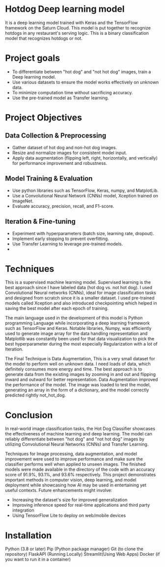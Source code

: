 # Hotdog Deep learning model
It is a deep learning model trained with Keras and the TensorFlow framework on the Saturn Cloud. This model is put together to recognize hotdogs in any restaurant's serving logic. This is a binary classification model that recognizes hotdogs or not.

# Project goals 
* To differentiate between "hot dog" and "not hot dog" images, train a Deep learning model.
* Use various datasets to ensure the model works effectively on unknown data.
* To minimize computation time without sacrificing accuracy.
* Use the pre-trained model as Transfer learning.

# Project Objectives
## Data Collection & Preprocessing
* Gather dataset of hot dog and non-hot dog images.
* Resize and normalize images for consistent model input.
* Apply data augmentation (flipping left, right, horizontally, and vertically) for performance improvement and robustness.

## Model Training & Evaluation
* Use python libraries such as TensorFlow, Keras, numpy, and MatplotLib.
* Use a Convolutional Neural Network (CNNs) model, Xception trained on ImageNet.
* Evaluate accuracy, precision, recall, and F1-score.

## Iteration & Fine-tuning
* Experiment with hyperparameters (batch size, learning rate, dropout).
* Implement early stopping to prevent overfitting.
* Use Transfer Learning to leverage pre-trained models.
* 
# Techniques
This is a supervised machine learning model. Supervised learning is the best approach since I have labeled data (hot dog vs. not hot dog). I used Convolutional Neural networks (CNNs), ideal for image classification tasks and designed from scratch since it is a smaller dataset. I used pre-trained models called Xception and also introduced checkpointing which helped in saving the best model after each epoch of training.

The main language used in the development of this model is Python programming Language while incorporating a deep learning framework such as TensorFlow and Keras. Notable libraries, Numpy, was efficiently used to generate image array for the data handling representation and Matplotlib was constantly been used for that data visualization to pick the best hyperparameter during the most especially Regularization with a lot of Iteration.

The Final Technique is Data Augmentation, This is a very small dataset for the model to perform well on unknown data. I need loads of data, which definitely consumes more energy and time. The best approach is to generate data from the existing images by zooming in and out and flipping inward and outward for better representation. Data Augmentation improved the performance of the model. The image was loaded to test the model, generating an array in the form of a dictionary, and the model correctly predicted rightly not_hot_dog.

# Conclusion
In real-world image classification tasks, the Hot Dog Classifier showcases the effectiveness of machine learning and deep learning.  The model can reliably differentiate between "hot dog" and "not hot dog" images by utilizing Convolutional Neural Networks (CNNs) and Transfer Learning.

Techniques for Image processing, data augmentation, and model improvement were used to improve performance and make sure the classifier performs well when applied to unseen images. The finished models were made available in the directory of the code with an accuracy score of 91.9%, 93.1%, and 93.6% respectively. This project demonstrates important methods in computer vision, deep learning, and model deployment while showcasing how AI may be used in entertaining yet useful contexts.  Future enhancements might involve: 
* Increasing the dataset's size for improved generalization 
* Improving inference speed for real-time applications and third party integration  
* Using TensorFlow Lite to deploy on web/mobile devices

# Installation
Python (3.8 or later)
Pip (Python package manager)
Git (to clone the repository)
FlaskAPI (Running Locally)
Streamlit(Using Web Apps)
Docker (if you want to run it in a container)





